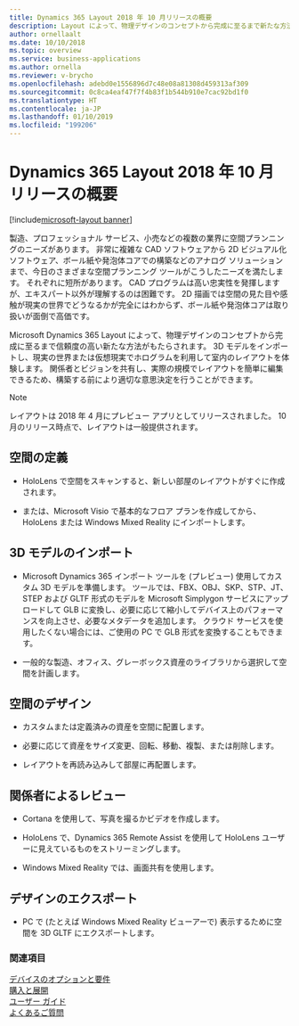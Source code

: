 ```yaml
---
title: Dynamics 365 Layout 2018 年 10 月リリースの概要
description: Layout によって、物理デザインのコンセプトから完成に至るまで新たな方法がもたらされます。
author: ornellaalt
ms.date: 10/10/2018
ms.topic: overview
ms.service: business-applications
ms.author: ornella
ms.reviewer: v-brycho
ms.openlocfilehash: adebd0e1556896d7c48e08a81308d459313af309
ms.sourcegitcommit: 0c8ca4eaf47f7f4b83f1b544b910e7cac92bd1f0
ms.translationtype: HT
ms.contentlocale: ja-JP
ms.lasthandoff: 01/10/2019
ms.locfileid: "199206"
---
```

# <a name="overview-of-dynamics-365-layout-october-18-release"></a>Dynamics 365 Layout 2018 年 10 月リリースの概要

[!include[microsoft-layout banner](../../includes/microsoft-layout.md)]

製造、プロフェッショナル サービス、小売などの複数の業界に空間プランニングのニーズがあります。 非常に複雑な CAD ソフトウェアから 2D ビジュアル化ソフトウェア、ボール紙や発泡体コアでの構築などのアナログ ソリューションまで、今日のさまざまな空間プランニング ツールがこうしたニーズを満たします。 それぞれに短所があります。 CAD プログラムは高い忠実性を発揮しますが、エキスパート以外が理解するのは困難です。 2D 描画では空間の見た目や感触が現実の世界でどうなるかが完全にはわからず、ボール紙や発泡体コアは取り扱いが面倒で高価です。

Microsoft Dynamics 365 Layout によって、物理デザインのコンセプトから完成に至るまで信頼度の高い新たな方法がもたらされます。 3D モデルをインポートし、現実の世界または仮想現実でホログラムを利用して室内のレイアウトを体験します。 関係者とビジョンを共有し、実際の規模でレイアウトを簡単に編集できるため、構築する前により適切な意思決定を行うことができます。

> [!NOTE]
> レイアウトは 2018 年 4 月にプレビュー アプリとしてリリースされました。 10 月のリリース時点で、レイアウトは一般提供されます。

## <a name="define-your-space"></a>空間の定義

-   HoloLens で空間をスキャンすると、新しい部屋のレイアウトがすぐに作成されます。

-   または、Microsoft Visio で基本的なフロア プランを作成してから、HoloLens または Windows Mixed Reality にインポートします。

## <a name="import-3d-models"></a>3D モデルのインポート

-   Microsoft Dynamics 365 インポート ツールを (プレビュー) 使用してカスタム 3D モデルを準備します。 ツールでは、FBX、OBJ、SKP、STP、JT、STEP および GLTF 形式のモデルを Microsoft Simplygon サービスにアップロードして GLB に変換し、必要に応じて縮小してデバイス上のパフォーマンスを向上させ、必要なメタデータを追加します。 クラウド サービスを使用したくない場合には、ご使用の PC で GLB 形式を変換することもできます。

-   一般的な製造、オフィス、グレーボックス資産のライブラリから選択して空間を計画します。

## <a name="design-your-space"></a>空間のデザイン

-   カスタムまたは定義済みの資産を空間に配置します。

-   必要に応じて資産をサイズ変更、回転、移動、複製、または削除します。

-   レイアウトを再読み込みして部屋に再配置します。

## <a name="review-with-stakeholders"></a>関係者によるレビュー

-   Cortana を使用して、写真を撮るかビデオを作成します。

-   HoloLens で、Dynamics 365 Remote Assist を使用して HoloLens ユーザーに見えているものをストリーミングします。

-   Windows Mixed Reality では、画面共有を使用します。

## <a name="export-your-design"></a>デザインのエクスポート

-   PC で (たとえば Windows Mixed Reality ビューアーで) 表示するために空間を 3D GLTF にエクスポートします。


### <a name="see-also"></a>関連項目
[デバイスのオプションと要件](https://docs.microsoft.com/dynamics365/mixed-reality/layout/requirements) <br>
[購入と展開](https://docs.microsoft.com/dynamics365/mixed-reality/licensing/buy-and-deploy) <br>
[ユーザー ガイド](https://docs.microsoft.com/dynamics365/mixed-reality/layout/user-guide) <br>
[よくあるご質問](https://docs.microsoft.com/dynamics365/mixed-reality/layout/faq)
